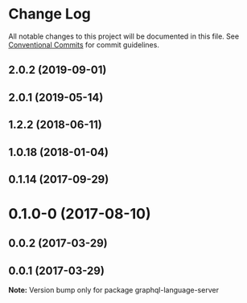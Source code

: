 # Change Log

All notable changes to this project will be documented in this file.
See [Conventional Commits](https://conventionalcommits.org) for commit guidelines.

## 2.0.2 (2019-09-01)



## 2.0.1 (2019-05-14)



## 1.2.2 (2018-06-11)



## 1.0.18 (2018-01-04)



## 0.1.14 (2017-09-29)



# 0.1.0-0 (2017-08-10)



## 0.0.2 (2017-03-29)



## 0.0.1 (2017-03-29)

**Note:** Version bump only for package graphql-language-server
